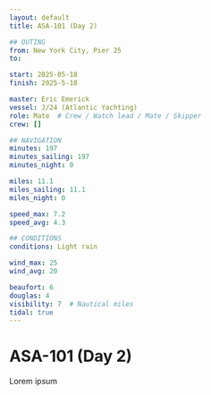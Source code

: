 ```yaml
---
layout: default
title: ASA-101 (Day 2)

## OUTING
from: New York City, Pier 25
to:

start: 2025-05-18
finish: 2025-5-18

master: Eric Emerick
vessel: J/24 (Atlantic Yachting)
role: Mate  # Crew / Watch lead / Mate / Skipper
crew: []

## NAVIGATION
minutes: 197
minutes_sailing: 197
minutes_night: 0

miles: 11.1
miles_sailing: 11.1
miles_night: 0

speed_max: 7.2
speed_avg: 4.3

## CONDITIONS
conditions: Light rain

wind_max: 25
wind_avg: 20

beaufort: 6
douglas: 4
visibility: 7  # Nautical miles
tidal: true
---
```


# ASA-101 (Day 2)

Lorem ipsum
